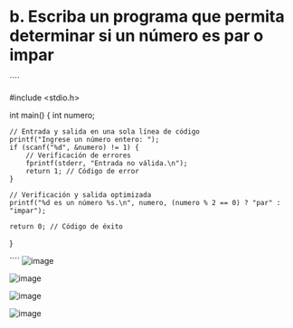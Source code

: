 # b. Escriba un programa que permita determinar si un número es par o impar 
´´´´

#include <stdio.h>

int main() {
    int numero;

    // Entrada y salida en una sola línea de código
    printf("Ingrese un número entero: ");
    if (scanf("%d", &numero) != 1) {
        // Verificación de errores
        fprintf(stderr, "Entrada no válida.\n");
        return 1; // Código de error
    }

    // Verificación y salida optimizada
    printf("%d es un número %s.\n", numero, (numero % 2 == 0) ? "par" : "impar");

    return 0; // Código de éxito
}

´´´´
![image](https://github.com/user-attachments/assets/e6cb22db-b790-4cc1-810b-aae04c219ef2)

![image](https://github.com/user-attachments/assets/8a32fe6a-1102-4d18-ac07-0315e2370da3)

![image](https://github.com/user-attachments/assets/b0f1c1a7-dfb1-483c-b50b-dcfc8048a7b6)

![image](https://github.com/user-attachments/assets/31d53e03-6df6-41af-8db9-73db6a25c451)
